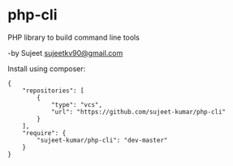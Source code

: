 # php-cli
PHP library to build command line tools

-by Sujeet <sujeetkv90@gmail.com>

Install using composer:

    {
        "repositories": [
            {
                "type": "vcs",
                "url": "https://github.com/sujeet-kumar/php-cli"
            }
        ],
        "require": {
            "sujeet-kumar/php-cli": "dev-master"
        }
    }
